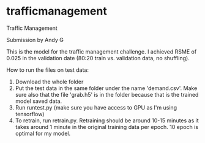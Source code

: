 # trafficmanagement
Traffic Management

Submission by Andy G

This is the model for the traffic management challenge. I achieved RSME of 0.025 in the validation date (80:20 train vs. validation data, no shuffling).

How to run the files on test data:
1. Download the whole folder
2. Put the test data in the same folder under the name 'demand.csv'. Make sure also that the file 'grab.h5' is in the folder because that is the trained model saved data.
3. Run runtest.py (make sure you have access to GPU as I'm using tensorflow)
4. To retrain, run retrain.py. Retraining should be around 10-15 minutes as it takes around 1 minute in the original training data per epoch. 10 epoch is optimal for my model.

